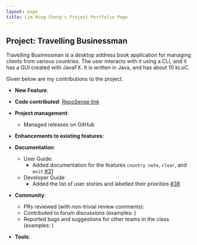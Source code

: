 ```yaml
---
layout: page
title: Lim Ming Chong's Project Portfolio Page
---
```


## Project: Travelling Businessman

Travelling Businessman is a desktop address book application for managing clients from various countries. The user interacts with it using a CLI, and it has a GUI created with JavaFX. It is written in Java, and has about 10 kLoC.

Given below are my contributions to the project.

* **New Feature**: 

* **Code contributed**: [RepoSense link]()

* **Project management**:
  * Managed releases on GitHub

* **Enhancements to existing features**:

* **Documentation**:
  * User Guide:
    * Added documentation for the features `country note`, `clear`, and `exit` [\#31]()
  * Developer Guide:
    * Added the list of user stories and labelled their priorities [\#38]()

* **Community**:
  * PRs reviewed (with non-trivial review comments): 
  * Contributed to forum discussions (examples: )
  * Reported bugs and suggestions for other teams in the class (examples: )

* **Tools**:
